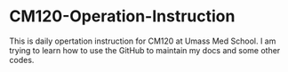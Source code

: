 # CM120-Operation-Instruction

This is daily opertation instruction for CM120 at Umass Med School. 
I am trying to learn how to use the GitHub to maintain my docs and 
some other codes.


